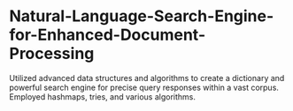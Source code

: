 # Natural-Language-Search-Engine-for-Enhanced-Document-Processing
Utilized advanced data structures and algorithms to create a dictionary and powerful search engine for precise query responses within a vast corpus. Employed hashmaps, tries, and various algorithms.
